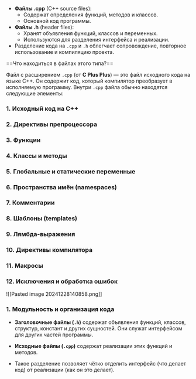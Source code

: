 - **Файлы .cpp** (C++ source files):
    - Содержат определения функций, методов и классов.
    - Основной код программы.
- **Файлы .h** (header files):
    - Хранят объявления функций, классов и переменных.
    - Используются для разделения интерфейса и реализации.
- Разделение кода на `.cpp` и `.h` облегчает сопровождение, повторное использование и компиляцию проекта.









==Что находиться в файлах этого типа?==

Файл с расширением `.cpp` (от **C Plus Plus**) — это файл исходного кода на языке C++. Он содержит код, который компилятор преобразует в исполняемую программу. Внутри `.cpp` файла обычно находятся следующие элементы:
### 1. **Исходный код на C++**
### 2. **Директивы препроцессора**
### 3. **Функции**
### 4. **Классы и методы**
### 5. **Глобальные и статические переменные**
### 6. **Пространства имён (namespaces)**
### 7. **Комментарии**
### 8. **Шаблоны (templates)**
### 9. **Лямбда-выражения**
### 10. **Директивы компилятора**
### 11. **Макросы**
### 12. **Исключения и обработка ошибок**
![[Pasted image 20241228140858.png]]
### 1. **Модульность и организация кода**

- **Заголовочные файлы (`.h`)** содержат объявления функций, классов, структур, констант и других сущностей. Они служат интерфейсом для других частей программы.
    
- **Исходные файлы (`.cpp`)** содержат реализации этих функций и методов.
    
- Такое разделение позволяет чётко отделить интерфейс (что делает код) от реализации (как он это делает).